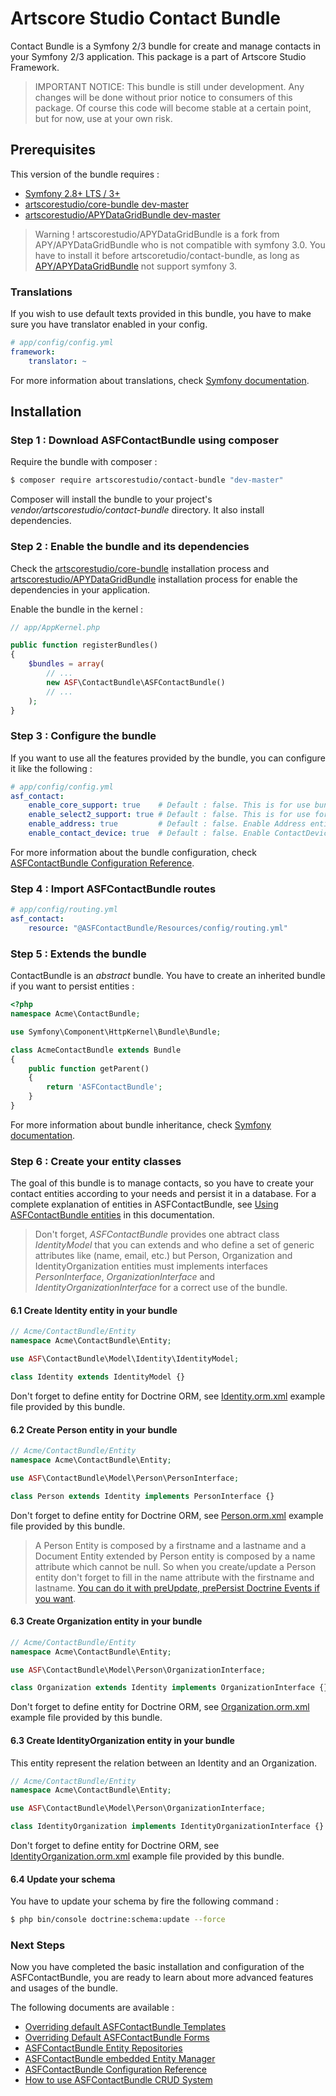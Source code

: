 # Artscore Studio Contact Bundle

Contact Bundle is a Symfony 2/3 bundle for create and manage contacts in your Symfony 2/3 application. This package is a part of Artscore Studio Framework.

> IMPORTANT NOTICE: This bundle is still under development. Any changes will be done without prior notice to consumers of this package. Of course this code will become stable at a certain point, but for now, use at your own risk.
 
## Prerequisites

This version of the bundle requires :
* [Symfony 2.8+ LTS / 3+][1]
* [artscorestudio/core-bundle dev-master][17]
* [artscorestudio/APYDataGridBundle dev-master][11]

> Warning ! artscorestudio/APYDataGridBundle is a fork from APY/APYDataGridBundle who is not compatible with symfony 3.0. You have to install it before artscoretudio/contact-bundle, as long as [APY/APYDataGridBundle][12] not support symfony 3.

### Translations

If you wish to use default texts provided in this bundle, you have to make sure you have translator enabled in your config.

```yaml
# app/config/config.yml
framework:
    translator: ~
```

For more information about translations, check [Symfony documentation][2].

## Installation

### Step 1 : Download ASFContactBundle using composer

Require the bundle with composer :

```bash
$ composer require artscorestudio/contact-bundle "dev-master"
```

Composer will install the bundle to your project's *vendor/artscorestudio/contact-bundle* directory. It also install dependencies. 

### Step 2 : Enable the bundle and its dependencies

Check the [artscorestudio/core-bundle][18] installation process and [artscorestudio/APYDataGridBundle][19] installation process for enable the dependencies in your application.

Enable the bundle in the kernel :

```php
// app/AppKernel.php

public function registerBundles()
{
	$bundles = array(
		// ...
		new ASF\ContactBundle\ASFContactBundle()
		// ...
	);
}
```

### Step 3 : Configure the bundle

If you want to use all the features provided by the bundle, you can configure it like the following :

```yaml
# app/config/config.yml
asf_contact:
    enable_core_support: true    # Default : false. This is for use bundle in the Artscore Studio Framework (needs ASFCoreBundle)
    enable_select2_support: true # Default : false. This is for use forms fields based on jQuery plugin select2/select2
    enable_address: true         # Default : false. Enable Address entity
    enable_contact_device: true  # Default : false. Enable ContactDevice entity
```

For more information about the bundle configuration, check [ASFContactBundle Configuration Reference][3].

### Step 4 : Import ASFContactBundle routes

```yaml
# app/config/routing.yml
asf_contact:
    resource: "@ASFContactBundle/Resources/config/routing.yml"
```

### Step 5 : Extends the bundle

ContactBundle is an *abstract* bundle. You have to create an inherited bundle if you want to persist entities :

```php
<?php
namespace Acme\ContactBundle;

use Symfony\Component\HttpKernel\Bundle\Bundle;

class AcmeContactBundle extends Bundle
{
	public function getParent()
	{
		return 'ASFContactBundle';
	}
}
```

For more information about bundle inheritance, check [Symfony documentation][4].

### Step 6 : Create your entity classes

The goal of this bundle is to manage contacts, so you have to create your contact entities according to your needs and persist it in a database. For a complete explanation of entities in ASFContactBundle, see [Using ASFContactBundle entities][7] in this documentation.

> Don't forget, *ASFContactBundle* provides one abtract class *IdentityModel* that you can extends and who define a set of generic attributes like (name, email, etc.) but Person, Organization and IdentityOrganization entities must implements interfaces *PersonInterface*, *OrganizationInterface* and *IdentityOrganizationInterface* for a correct use of the bundle.

#### 6.1 Create Identity entity in your bundle

```php
// Acme/ContactBundle/Entity
namespace Acme\ContactBundle\Entity;

use ASF\ContactBundle\Model\Identity\IdentityModel;

class Identity extends IdentityModel {}
```

Don't forget to define entity for Doctrine ORM, see [Identity.orm.xml][13] example file provided by this bundle.

#### 6.2 Create Person entity in your bundle

```php
// Acme/ContactBundle/Entity
namespace Acme\ContactBundle\Entity;

use ASF\ContactBundle\Model\Person\PersonInterface;

class Person extends Identity implements PersonInterface {}
```

Don't forget to define entity for Doctrine ORM, see [Person.orm.xml][14] example file provided by this bundle.

> A Person Entity is composed by a firstname and a lastname and a Document Entity extended by Person entity is composed by a name attribute which cannot be null. So when you create/update a Person entity don't forget to fill in the name attribute with the firstname and lastname. [You can do it with preUpdate, prePersist Doctrine Events if you want][20]. 

#### 6.3 Create Organization entity in your bundle

```php
// Acme/ContactBundle/Entity
namespace Acme\ContactBundle\Entity;

use ASF\ContactBundle\Model\Person\OrganizationInterface;

class Organization extends Identity implements OrganizationInterface {}
```

Don't forget to define entity for Doctrine ORM, see [Organization.orm.xml][15] example file provided by this bundle.

#### 6.3 Create IdentityOrganization entity in your bundle

This entity represent the relation between an Identity and an Organization.

```php
// Acme/ContactBundle/Entity
namespace Acme\ContactBundle\Entity;

use ASF\ContactBundle\Model\Person\OrganizationInterface;

class IdentityOrganization implements IdentityOrganizationInterface {}
```

Don't forget to define entity for Doctrine ORM, see [IdentityOrganization.orm.xml][16] example file provided by this bundle.

#### 6.4 Update your schema

You have to update your schema by fire the following command :

```bash
$ php bin/console doctrine:schema:update --force
```

### Next Steps

Now you have completed the basic installation and configuration of the ASFContactBundle, you are ready to learn about more advanced features and usages of the bundle.

The following documents are available :
* [Overriding default ASFContactBundle Templates][5]
* [Overriding Default ASFContactBundle Forms][6]
* [ASFContactBundle Entity Repositories][8]
* [ASFContactBundle embedded Entity Manager][9]
* [ASFContactBundle Configuration Reference][3]
* [How to use ASFContactBundle CRUD System][10]

[1]: http://symfony.com/download
[2]: https://symfony.com/doc/current/book/translation.html
[3]: configuration.md
[4]: http://symfony.com/doc/current/cookbook/bundles/inheritance.html
[5]: templates.md
[6]: forms.md
[7]: entities.md
[8]: repositories.md
[9]: entity-manager.md
[10]: crud-system.md
[11]: https://github.com/artscorestudio/APYDataGridBundle
[12]: https://github.com/APY/APYDataGridBundle
[13]: ../config/doctrine-mapping/Identity.orm.xml
[14]: ../config/doctrine-mapping/Person.orm.xml
[15]: ../config/doctrine-mapping/Organization.orm.xml
[16]: ../config/doctrine-mapping/IdentityOrganization.orm.xml
[17]: https://packagist.org/packages/artscorestudio/core-bundle
[18]: https://github.com/artscorestudio/core-bundle/blob/master/Resources/doc/index.md
[19]: https://github.com/artscorestudio/APYDataGridBundle/blob/master/Resources/doc/index.md
[20]: http://doctrine-orm.readthedocs.org/projects/doctrine-orm/en/latest/reference/events.html